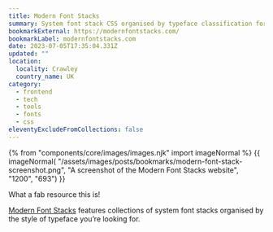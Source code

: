 ```yaml
---
title: Modern Font Stacks
summary: System font stack CSS organised by typeface classification for every modern operating system.
bookmarkExternal: https://modernfontstacks.com/
bookmarkLabel: modernfontstacks.com
date: 2023-07-05T17:35:04.331Z
updated: ""
location:
  locality: Crawley
  country_name: UK
category:
  - frontend
  - tech
  - tools
  - fonts
  - css
eleventyExcludeFromCollections: false
---
```


{% from "components/core/images/images.njk" import imageNormal %}
{{ imageNormal(
  "/assets/images/posts/bookmarks/modern-font-stack-screenshot.png",
  "A screenshot of the Modern Font Stacks website",
  "1200",
  "693")
}}

What a fab resource this is!

[Modern Font Stacks](https://modernfontstacks.com/) features collections of system font stacks organised by the style of typeface you’re looking for.
